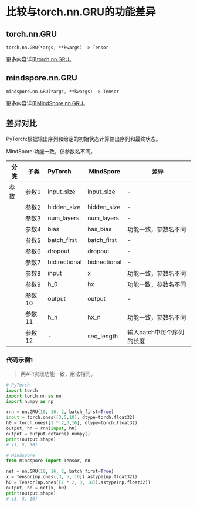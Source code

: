 # 比较与torch.nn.GRU的功能差异

## torch.nn.GRU

```text
torch.nn.GRU(*args, **kwargs) -> Tensor
```

更多内容详见[torch.nn.GRU](https://pytorch.org/docs/1.8.1/generated/torch.nn.GRU.html#torch.nn.GRU)。

## mindspore.nn.GRU

``` text
mindspore.nn.GRU(*args, **kwargs) -> Tensor
```

更多内容详见[MindSpore.nn.GRU](https://mindspore.cn/docs/zh-CN/master/api_python/nn/mindspore.nn.GRU.html)。

## 差异对比

PyTorch:根据输出序列和给定的初始状态计算输出序列和最终状态。

MindSpore:功能一致，仅参数名不同。

| 分类 | 子类   | PyTorch       | MindSpore     | 差异                      |
| ---- | ------ | :------------ | ------------- | ------------------------- |
| 参数 | 参数1  | input_size    | input_size    | -                         |
|      | 参数2  | hidden_size   | hidden_size   | -                         |
|      | 参数3  | num_layers    | num_layers     | -                         |
|      | 参数4  | bias          | has_bias      | 功能一致，参数名不同      |
|      | 参数5  | batch_first   | batch_first   | -                         |
|      | 参数6  | dropout       | dropout       | -                         |
|      | 参数7  | bidirectional | bidirectional | -                         |
|      | 参数8  | input         | x             | 功能一致，参数名不同      |
|      | 参数9  | h_0           | hx            | 功能一致，参数名不同      |
|      | 参数10 | output        | output        | -                         |
|      | 参数11 | h_n           | hx_n          | 功能一致，参数名不同      |
|      | 参数12 | -             | seq_length    | 输入batch中每个序列的长度 |

### 代码示例1

> 两API实现功能一致，用法相同。

```python
# PyTorch
import torch
import torch.nn as nn
import numpy as np

rnn = nn.GRU(10, 16, 2, batch_first=True)
input = torch.ones([3,5,10], dtype=torch.float32)
h0 = torch.ones([1 * 2,3,16], dtype=torch.float32)
output, hn = rnn(input, h0)
output = output.detach().numpy()
print(output.shape)
# (3, 5, 16)

# MindSpore
from mindspore import Tensor, nn

net = nn.GRU(10, 16, 2, batch_first=True)
x = Tensor(np.ones([3, 5, 10]).astype(np.float32))
h0 = Tensor(np.ones([1 * 2, 3, 16]).astype(np.float32))
output, hn = net(x, h0)
print(output.shape)
# (3, 5, 16)
```
